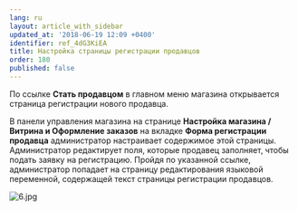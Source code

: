 ```yaml
---
lang: ru
layout: article_with_sidebar
updated_at: '2018-06-19 12:09 +0400'
identifier: ref_4dG3KiEA
title: Настройка страницы регистрации продавцов
order: 180
published: false
---
```

По ссылке **Стать продавцом** в главном меню магазина открывается страница регистрации нового продавца. 

В панели управления магазина на странице **Настройка магазина / Витрина и Оформление заказов** на вкладке **Форма регистрации продавца** администратор настраивает содержимое этой страницы. Администратор редактирует поля, которые продавец заполняет, чтобы подать заявку на регистрацию. Пройдя по указанной ссылке, администратор попадает на страницу редактирования языковой переменной, содержащей текст страницы регистрации продавцов.

![6.jpg]({{site.baseurl}}/attachments/ref_4dG3KiEA/6.jpg)
